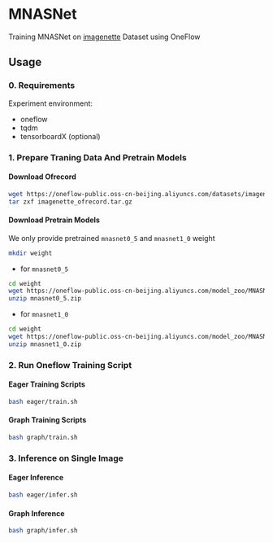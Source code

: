 # MNASNet
Training MNASNet on [imagenette](https://github.com/fastai/imagenette) Dataset using OneFlow

## Usage
### 0. Requirements
Experiment environment:
- oneflow
- tqdm
- tensorboardX (optional)

### 1. Prepare Traning Data And Pretrain Models
#### Download Ofrecord
```bash
wget https://oneflow-public.oss-cn-beijing.aliyuncs.com/datasets/imagenette_ofrecord.tar.gz
tar zxf imagenette_ofrecord.tar.gz
```

#### Download Pretrain Models
We only provide pretrained `mnasnet0_5` and `mnasnet1_0` weight
```bash
mkdir weight
```

- for `mnasnet0_5`
```bash
cd weight
wget https://oneflow-public.oss-cn-beijing.aliyuncs.com/model_zoo/MNASNet/mnasnet0_5.zip
unzip mnasnet0_5.zip
```

- for `mnasnet1_0`
```bash
cd weight
wget https://oneflow-public.oss-cn-beijing.aliyuncs.com/model_zoo/MNASNet/mnasnet1_0.zip
unzip mnasnet1_0.zip
```

### 2. Run Oneflow Training Script
#### Eager Training Scripts
```bash
bash eager/train.sh
```

#### Graph Training Scripts
```bash
bash graph/train.sh
```


### 3. Inference on Single Image
#### Eager Inference
```bash
bash eager/infer.sh
```

#### Graph Inference
```bash
bash graph/infer.sh
```
